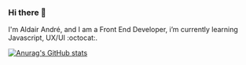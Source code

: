 ### Hi there 👋

I'm Aldair André, and I am a Front End Developer, i’m currently learning Javascript, UX/UI :octocat:.

[![Anurag's GitHub stats](https://github-readme-stats.vercel.app/api?username=aldairandre&hide=stars,prs)](https://github.com/anuraghazra/github-readme-stats)